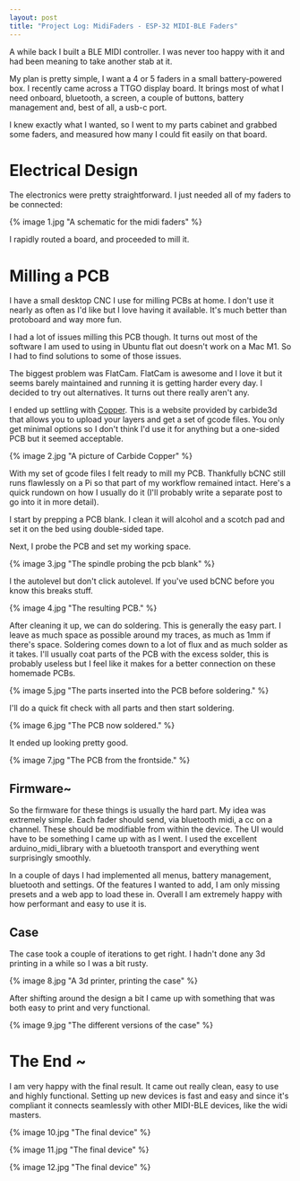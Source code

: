 ```yaml
---
layout: post
title: "Project Log: MidiFaders - ESP-32 MIDI-BLE Faders"
---
```


A while back I built a BLE MIDI controller. I was never too happy with it and
had been meaning to take another stab at it.

My plan is pretty simple, I want a 4 or 5 faders in a small battery-powered box.
I recently came across a TTGO display board. It brings most of what I need
onboard, bluetooth, a screen, a couple of buttons, battery management and, best
of all, a usb-c port.

I knew exactly what I wanted, so I went to my parts cabinet and grabbed some
faders, and measured how many I could fit easily on that board.

# Electrical Design

The electronics were pretty straightforward. I just needed all of my faders to
be connected:

{% image 1.jpg "A schematic for the midi faders" %}

I rapidly routed a board, and proceeded to mill it.

# Milling a PCB

I have a small desktop CNC I use for milling PCBs at home. I don't use it nearly
as often as I'd like but I love having it available. It's much better than
protoboard and way more fun.

I had a lot of issues milling this PCB though. It turns out most of the software
I am used to using in Ubuntu flat out doesn't work on a Mac M1. So I had to find
solutions to some of those issues.

The biggest problem was FlatCam. FlatCam is awesome and I love it but it seems
barely maintained and running it is getting harder every day. I decided to try
out alternatives. It turns out there really aren't any.

I ended up settling with [Copper](https://copper.carbide3d.com/). This is a
website provided by carbide3d that allows you to upload your layers and get a
set of gcode files. You only get minimal options so I don't think I'd use it for
anything but a one-sided PCB but it seemed acceptable.

{% image 2.jpg "A picture of Carbide Copper" %}

With my set of gcode files I felt ready to mill my PCB. Thankfully bCNC still
runs flawlessly on a Pi so that part of my workflow remained intact. Here's a
quick rundown on how I usually do it (I'll probably write a separate post to go
into it in more detail).

I start by prepping a PCB blank. I clean it will alcohol and a scotch pad and
set it on the bed using double-sided tape.

Next, I probe the PCB and set my working space.

{% image 3.jpg "The spindle probing the pcb blank" %}

I the autolevel but don't click autolevel. If you've used bCNC before you know
this breaks stuff.

{% image 4.jpg "The resulting PCB." %}

After cleaning it up, we can do soldering. This is generally the easy part. I
leave as much space as possible around my traces, as much as 1mm if there's
space. Soldering comes down to a lot of flux and as much solder as it takes.
I'll usually coat parts of the PCB with the excess solder, this is probably
useless but I feel like it makes for a better connection on these homemade PCBs.

{% image 5.jpg "The parts inserted into the PCB before soldering." %}

I'll do a quick fit check with all parts and then start soldering.

{% image 6.jpg "The PCB now soldered." %}

It ended up looking pretty good.

{% image 7.jpg "The PCB from the frontside." %}

## Firmware~

So the firmware for these things is usually the hard part. My idea was extremely
simple. Each fader should send, via bluetooth midi, a cc on a channel. These
should be modifiable from within the device. The UI would have to be something I
came up with as I went. I used the excellent arduino_midi_library with a
bluetooth transport and everything went surprisingly smoothly.

In a couple of days I had implemented all menus, battery management, bluetooth
and settings. Of the features I wanted to add, I am only missing presets and a
web app to load these in. Overall I am extremely happy with how performant and
easy to use it is.

## Case

The case took a couple of iterations to get right. I hadn't done any 3d printing
in a while so I was a bit rusty.

{% image 8.jpg "A 3d printer, printing the case" %}

After shifting around the design a bit I came up with something that was both
easy to print and very functional.

{% image 9.jpg "The different versions of the case" %}

# The End ~

I am very happy with the final result. It came out really clean, easy to use and
highly functional. Setting up new devices is fast and easy and since it's
compliant it connects seamlessly with other MIDI-BLE devices, like the widi
masters.

{% image 10.jpg "The final device" %}

{% image 11.jpg "The final device" %}

{% image 12.jpg "The final device" %}

